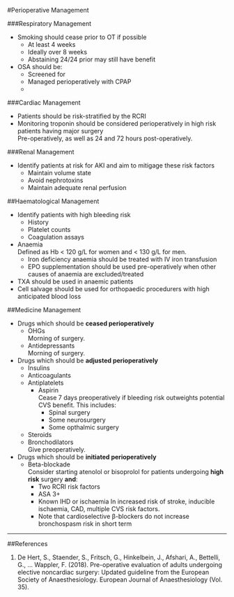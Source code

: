 #Perioperative Management

###Respiratory Management
* Smoking should cease prior to OT if possible
	* At least 4 weeks
	* Ideally over 8 weeks
	* Abstaining 24/24 prior may still have benefit
* OSA should be:
	* Screened for
	* Managed perioperatively with CPAP
	* 

###Cardiac Management
* Patients should be risk-stratified by the RCRI
* Monitoring troponin should be considered perioperatively in high risk patients having major surgery  
Pre-operatively, as well as 24 and 72 hours post-operatively.


###Renal Management
* Identify patients at risk for AKI and aim to mitigage these risk factors
	* Maintain volume state
	* Avoid nephrotoxins
	* Maintain adequate renal perfusion

##Haematological Management
* Identify patients with high bleeding risk
	* History
	* Platelet counts
	* Coagulation assays
* Anaemia  
Defined as Hb < 120 g/L for women and < 130 g/L for men.
	* Iron deficiency anaemia should be treated with IV iron transfusion
	* EPO supplementation should be used pre-operatively when other causes of anaemia are excluded/treated
* TXA should be used in anaemic patients
* Cell salvage should be used for orthopaedic procedurers with high anticipated blood loss


##Medicine Management
* Drugs which should be **ceased perioperatively**
	* OHGs  
	Morning of surgery.
	* Antidepressants  
	Morning of surgery.
* Drugs which should be **adjusted perioperatively**
	* Insulins
	* Anticoagulants
	* Antiplatelets
		* Aspirin  
		Cease 7 days preoperatively if bleeding risk outweights potential CVS benefit. This includes:
			* Spinal surgery
			* Some neurosurgery
			* Some opthalmic surgery
	* Steroids
	* Bronchodilators  
	Give preoperatively.
* Drugs which should be **initiated perioperatively**
	* Beta-blockade  
	Consider starting atenolol or bisoprolol for patients undergoing **high risk** surgery **and**:
		* Two RCRI risk factors
		* ASA 3+
		* Known IHD or ischaemia
		In increased risk of stroke, inducible ischaemia, CAD, multiple CVS risk factors.
		* Note that cardioselective β-blockers do not increase bronchospasm risk in short term


---

##References
1. De Hert, S., Staender, S., Fritsch, G., Hinkelbein, J., Afshari, A., Bettelli, G., … Wappler, F. (2018). Pre-operative evaluation of adults undergoing elective noncardiac surgery: Updated guideline from the European Society of Anaesthesiology. European Journal of Anaesthesiology (Vol. 35).